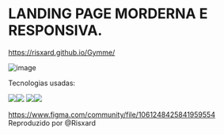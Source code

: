 # LANDING PAGE MORDERNA E RESPONSIVA.

 https://risxard.github.io/Gymme/

![image](https://user-images.githubusercontent.com/88140056/155060583-90c0a602-e818-40f2-a3f4-ed0db6a30740.png)












Tecnologias usadas:

<img src="https://img.shields.io/badge/JavaScript-323330?style=for-the-badge&logo=javascript&logoColor=F7DF1E"/><img src="https://img.shields.io/badge/jQuery-0769AD?style=for-the-badge&logo=jquery&logoColor=white"/>
<img src="https://img.shields.io/badge/HTML5-E34F26?style=for-the-badge&logo=html5&logoColor=white"/><img src="https://img.shields.io/badge/CSS3-1572B6?style=for-the-badge&logo=css3&logoColor=white"/>



https://www.figma.com/community/file/1061248425841959554
Reproduzido por @Risxard


